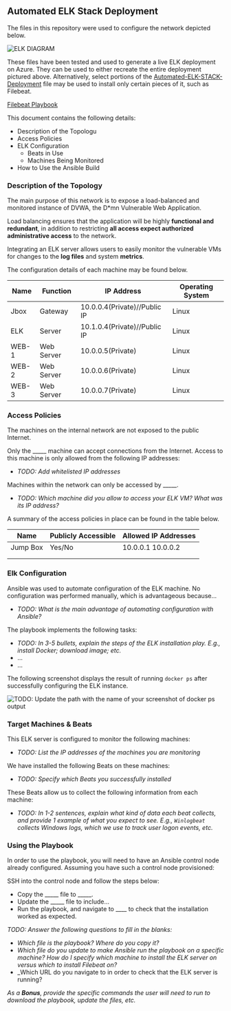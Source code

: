 ## Automated ELK Stack Deployment

The files in this repository were used to configure the network depicted below.

![ELK DIAGRAM](https://github.com/andrewelemoso/Automated-ELK-Stack-Deployment/blob/main/Diagrams/ELK_DIAGRAM.png)

These files have been tested and used to generate a live ELK deployment on Azure. They can be used to either recreate the entire deployment pictured above. Alternatively, select portions of the [Automated-ELK-STACK-Deployment](https://github.com/andrewelemoso/Automated-ELK-Stack-Deployment) file may be used to install only certain pieces of it, such as Filebeat.

[Filebeat Playbook](https://github.com/andrewelemoso/Automated-ELK-Stack-Deployment/blob/main/Ansible/filebeat-playbook.yml)

This document contains the following details:
- Description of the Topologu
- Access Policies
- ELK Configuration
  - Beats in Use
  - Machines Being Monitored
- How to Use the Ansible Build


### Description of the Topology

The main purpose of this network is to expose a load-balanced and monitored instance of DVWA, the D*mn Vulnerable Web Application.

Load balancing ensures that the application will be highly **functional and redundant**, in addition to restricting **all access expect authorized administrative access** to the network.

Integrating an ELK server allows users to easily monitor the vulnerable VMs for changes to the **log files** and system **metrics**.

The configuration details of each machine may be found below.

| **Name** | **Function** | **IP Address**               | **Operating System** |
|----------|--------------|------------------------------|----------------------|
| Jbox     | Gateway      | 10.0.0.4(Private)//Public IP | Linux                |
| ELK      | Server       | 10.1.0.4(Private)//Public IP | Linux                |
| WEB-1    | Web Server   | 10.0.0.5(Private)            | Linux                |
| WEB-2    | Web Server   | 10.0.0.6(Private)            | Linux                |
| WEB-3    | Web Server   | 10.0.0.7(Private)            | Linux                |

### Access Policies

The machines on the internal network are not exposed to the public Internet. 

Only the _____ machine can accept connections from the Internet. Access to this machine is only allowed from the following IP addresses:
- _TODO: Add whitelisted IP addresses_

Machines within the network can only be accessed by _____.
- _TODO: Which machine did you allow to access your ELK VM? What was its IP address?_

A summary of the access policies in place can be found in the table below.

| Name     | Publicly Accessible | Allowed IP Addresses |
|----------|---------------------|----------------------|
| Jump Box | Yes/No              | 10.0.0.1 10.0.0.2    |
|          |                     |                      |
|          |                     |                      |

### Elk Configuration

Ansible was used to automate configuration of the ELK machine. No configuration was performed manually, which is advantageous because...
- _TODO: What is the main advantage of automating configuration with Ansible?_

The playbook implements the following tasks:
- _TODO: In 3-5 bullets, explain the steps of the ELK installation play. E.g., install Docker; download image; etc._
- ...
- ...

The following screenshot displays the result of running `docker ps` after successfully configuring the ELK instance.

![TODO: Update the path with the name of your screenshot of docker ps output](Images/docker_ps_output.png)

### Target Machines & Beats
This ELK server is configured to monitor the following machines:
- _TODO: List the IP addresses of the machines you are monitoring_

We have installed the following Beats on these machines:
- _TODO: Specify which Beats you successfully installed_

These Beats allow us to collect the following information from each machine:
- _TODO: In 1-2 sentences, explain what kind of data each beat collects, and provide 1 example of what you expect to see. E.g., `Winlogbeat` collects Windows logs, which we use to track user logon events, etc._

### Using the Playbook
In order to use the playbook, you will need to have an Ansible control node already configured. Assuming you have such a control node provisioned: 

SSH into the control node and follow the steps below:
- Copy the _____ file to _____.
- Update the _____ file to include...
- Run the playbook, and navigate to ____ to check that the installation worked as expected.

_TODO: Answer the following questions to fill in the blanks:_
- _Which file is the playbook? Where do you copy it?_
- _Which file do you update to make Ansible run the playbook on a specific machine? How do I specify which machine to install the ELK server on versus which to install Filebeat on?_
- _Which URL do you navigate to in order to check that the ELK server is running?

_As a **Bonus**, provide the specific commands the user will need to run to download the playbook, update the files, etc._
